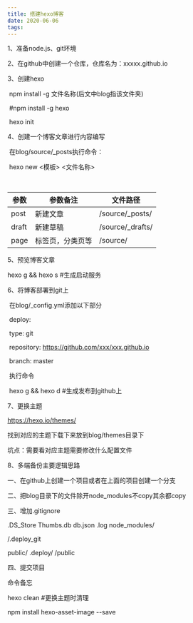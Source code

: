 ```yaml
---
title: 搭建hexo博客
date: 2020-06-06
tags:
---
```


1、准备node.js、git环境

2、在github中创建一个仓库，仓库名为：xxxxx.github.io

3、创建hexo

​	npm install -g 文件名称(后文中blog指该文件夹)

​	#npm install -g hexo

​	hexo init

4、创建一个博客文章进行内容编写

​	在blog/source/_posts执行命令：

​	hexo new <模板> <文件名称>

​	

| 参数  | 参数备注         | 文件路径         |
| ----- | ---------------- | ---------------- |
| post  | 新建文章         | /source/_posts/  |
| draft | 新建草稿         | /source/_drafts/ |
| page  | 标签页，分类页等 | /source/         |

5、预览博客文章

hexo g && hexo s #生成启动服务

6、将博客部署到git上

​	在blog/_config.yml添加以下部分

​	deploy:

​		type: git

​		repository: https://github.com/xxx/xxx.github.io

​		branch: master

​	执行命令

​	hexo g && hexo d #生成发布到github上

7、更换主题

https://hexo.io/themes/

找到对应的主题下载下来放到blog/themes目录下

坑点：需要看对应主题需要修改什么配置文件

8、多端备份主要逻辑思路

一、在github上创建一个项目或者在上面的项目创建一个分支

二、把blog目录下的文件除开node_modules不copy其余都copy

三、增加.gitignore

.DS_Store
Thumbs.db
db.json
.log
node_modules/

/.deploy_git

public/
.deploy/
/public

四、提交项目

命令备忘

hexo clean #更换主题时清理

npm install hexo-asset-image --save